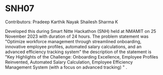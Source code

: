 # SNH07
Contributors:
Pradeep
Karthik Nayak
Shailesh Sharma K

Developed this during Smart Nitte Hackathon (SNH) held at NMAMIT on 25 November 2023 with duration of 24 hours.
The problem statement was "Optimize workforce management through streamlined onboarding, innovative employee profiles, automated salary calculations, and an advanced efficiency tracking system" the description of the statement is "Key Highlights of the Challenge: Onboarding Excellence, Employee Profiles Reinvented, Automated Salary Calculation, Employee Efficiency Management System (with a focus on advanced tracking)
" . 
